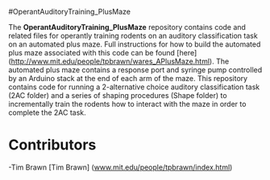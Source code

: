 #OperantAuditoryTraining_PlusMaze

The **OperantAuditoryTraining_PlusMaze** repository contains code and related files for operantly training rodents on an auditory classification task on an automated plus maze. Full instructions for how to build the automated plus maze associated with this code can be found [here] (http://www.mit.edu/people/tpbrawn/wares_APlusMaze.html). The automated plus maze contains a response port and syringe pump controlled by an Arduino stack at the end of each arm of the maze. This repository contains code for running a 2-alternative choice auditory classification task (2AC folder) and a series of shaping procedures (Shape folder) to incrementally train the rodents how to interact with the maze in order to complete the 2AC task.

# Contributors
-Tim Brawn [Tim Brawn] (www.mit.edu/people/tpbrawn/index.html)
